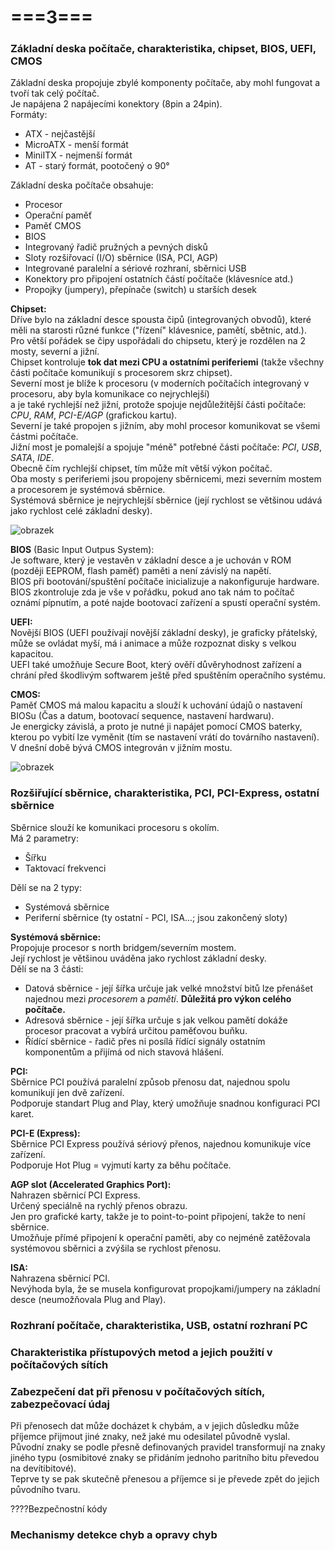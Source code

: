 # ===3===
### Základní deska počítače, charakteristika, chipset, BIOS, UEFI, CMOS
Základní deska propojuje zbylé komponenty počítače, aby mohl fungovat a tvoří tak celý počítač.\
Je napájena 2 napájecími konektory (8pin a 24pin).\
Formáty:
* ATX - nejčastější
* MicroATX - menší formát
* MiniITX - nejmenší formát
* AT - starý formát, pootočený o 90°

Základní deska počítače obsahuje:
* Procesor
* Operační paměť
* Paměť CMOS
* BIOS 
* Integrovaný řadič pružných a pevných disků
* Sloty rozšiřovací (I/O) sběrnice (ISA, PCI, AGP)
* Integrované paralelní a sériové rozhraní, sběrnici USB
* Konektory pro připojení ostatních částí počítače (klávesníce atd.)
* Propojky (jumpery), přepínače (switch) u starších desek

**Chipset:**\
Dříve bylo na základní desce spousta čipů (integrovaných obvodů), které měli na starosti různé funkce ("řízení" klávesnice, pamětí, sbětnic, atd.).\
Pro větší pořádek se čipy uspořádali do chipsetu, který je rozdělen na 2 mosty, severní a jižní.\
Chipset kontroluje **tok dat mezi CPU a ostatními periferiemi** (takže všechny části počítače komunikují s procesorem skrz chipset).\
Severní most je blíže k procesoru (v moderních počítačích integrovaný v procesoru, aby byla komunikace co nejrychlejší)\
a je také rychlejší než jižní, protože spojuje nejdůležitější části počítače: *CPU*, *RAM*, *PCI-E/AGP* (grafickou kartu).\
Severní je také propojen s jižním, aby mohl procesor komunikovat se všemi částmi počítače.\
Jižní most je pomalejší a spojuje "méně" potřebné části počítače: *PCI*, *USB*, *SATA*, *IDE*.\
Obecně čím rychlejší chipset, tím může mít větší výkon počítač.\
Oba mosty s periferiemi jsou propojeny sběrnicemi, mezi severním mostem a procesorem je systémová sběrnice.\
Systémová sběrnice je nejrychlejší sběrnice (její rychlost se většinou udává jako rychlost celé základní desky).

![obrazek](https://github.com/TomasPodivinskyCoding/matura/assets/84129869/d98edb5e-318b-468b-86ae-dfdde07123ca)

**BIOS** (Basic Input Outpus System):\
Je software, který je vestavěn v základní desce a je uchován v ROM (později EEPROM, flash paměť) paměti a není závislý na napětí.\
BIOS při bootování/spuštění počítače inicializuje a nakonfiguruje hardware.\
BIOS zkontroluje zda je vše v pořádku, pokud ano tak nám to počítač oznámí pípnutím, a poté najde bootovací zařízení a spustí operační systém.

**UEFI:**\
Novější BIOS (UEFI používají novější základní desky), je graficky přátelský, může se ovládat myší, má i animace a může rozpoznat disky s velkou kapacitou.\
UEFI také umožňuje Secure Boot, který ověří důvěryhodnost zařízení a chrání před škodlivým softwarem ještě před spuštěním operačního systému.

**CMOS:**\
Paměť CMOS má malou kapacitu a slouží k uchování údajů o nastavení BIOSu (Čas a datum, bootovací sequence, nastavení hardwaru).\
Je energicky závislá, a proto je nutné ji napájet pomocí CMOS baterky, kterou po vybití lze vyměnit (tím se nastavení vrátí do továrního nastavení).\
V dnešní době bývá CMOS integrován v jižním mostu.

![obrazek](https://github.com/TomasPodivinskyCoding/matura/assets/84129869/26886b8d-f579-475e-a7da-d45268fd037b)

### Rozšiřující sběrnice, charakteristika, PCI, PCI-Express, ostatní sběrnice
Sběrnice slouží ke komunikaci procesoru s okolím.\
Má 2 parametry:
* Šířku
* Taktovací frekvenci

Dělí se na 2 typy:
* Systémová sběrnice
* Periferní sběrnice (ty ostatní - PCI, ISA...; jsou zakončený sloty)

**Systémová sběrnice:**\
Propojuje procesor s north bridgem/severním mostem.\
Její rychlost je většinou uváděna jako rychlost základní desky.\
Dělí se na 3 části:
* Datová sběrnice - její šířka určuje jak velké množství bitů lze přenášet najednou mezi *procesorem* a *pamětí*. **Důležitá pro výkon celého počítače.**
* Adresová sběrnice - její šířka určuje s jak velkou pamětí dokáže procesor pracovat a vybírá určitou paměťovou buňku.
* Řídící sběrnice - řadič přes ni posílá řídící signály ostatním komponentům a přijímá od nich stavová hlášení.

**PCI:**\
Sběrnice PCI používá paralelní způsob přenosu dat, najednou spolu komunikují jen dvě zařízení.\
Podporuje standart Plug and Play, který umožňuje snadnou konfiguraci PCI karet.

**PCI-E (Express):**\
Sběrnice PCI Express používá sériový přenos, najednou komunikuje více zařízení.\
Podporuje Hot Plug = vyjmutí karty za běhu počítače.

**AGP slot (Accelerated Graphics Port):**\
Nahrazen sběrnicí PCI Express.\
Určený speciálně na rychlý přenos obrazu.\
Jen pro grafické karty, takže je to point-to-point připojení, takže to není sběrnice.\
Umožňuje přímé připojení k operační paměti, aby co nejméně zatěžovala systémovou sběrnici a zvýšila se rychlost přenosu.

**ISA:**\
Nahrazena sběrnicí PCI.\
Nevýhoda byla, že se musela konfigurovat propojkami/jumpery na základní desce (neumožňovala Plug and Play).

### Rozhraní počítače, charakteristika, USB, ostatní rozhraní PC

### Charakteristika přístupových metod a jejich použití v počítačových sítích

### Zabezpečení dat při přenosu v počítačových sítích, zabezpečovací údaj
Při přenosech dat může docházet k chybám, a v jejich důsledku může příjemce přijmout jiné znaky, než jaké mu odesilatel původně vyslal.\
Původní znaky se podle přesně definovaných pravidel transformují na znaky jiného typu (osmibitové znaky se přidáním jednoho paritního bitu převedou na devítibitové).\
Teprve ty se pak skutečně přenesou a příjemce si je převede zpět do jejich původního tvaru.

????Bezpečnostní kódy

### Mechanismy detekce chyb a opravy chyb

